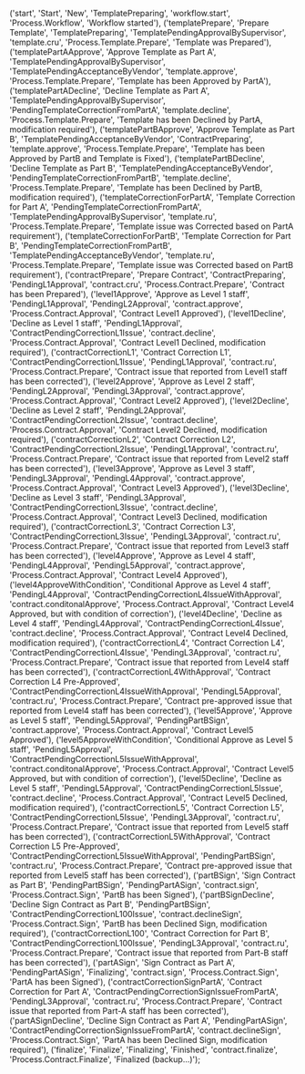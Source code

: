 ('start', 'Start', 'New', 'TemplatePreparing', 'workflow.start', 'Process.Workflow', 'Workflow started'),
('templatePrepare', 'Prepare Template', 'TemplatePreparing', 'TemplatePendingApprovalBySupervisor', 'template.cru', 'Process.Template.Prepare', 'Template was Prepared'),
('templatePartAApprove', 'Approve Template as Part A', 'TemplatePendingApprovalBySupervisor', 'TemplatePendingAcceptanceByVendor', 'template.approve', 'Process.Template.Prepare', 'Template has been Approved by PartA'),
('templatePartADecline', 'Decline Template as Part A', 'TemplatePendingApprovalBySupervisor', 'PendingTemplateCorrectionFromPartA', 'template.decline', 'Process.Template.Prepare', 'Template has been Declined by PartA, modification required'),
('templatePartBApprove', 'Approve Template as Part B', 'TemplatePendingAcceptanceByVendor', 'ContractPreparing', 'template.approve', 'Process.Template.Prepare', 'Template has been Approved by PartB and Template is Fixed'),
('templatePartBDecline', 'Decline Template as Part B', 'TemplatePendingAcceptanceByVendor', 'PendingTemplateCorrectionFromPartB', 'template.decline', 'Process.Template.Prepare', 'Template has been Declined by PartB, modification required'),
('templateCorrectionForPartA', 'Template Correction for Part A', 'PendingTemplateCorrectionFromPartA', 'TemplatePendingApprovalBySupervisor', 'template.ru', 'Process.Template.Prepare', 'Template issue was Corrected based on PartA requirement'),
('templateCorrectionForPartB', 'Template Correction for Part B', 'PendingTemplateCorrectionFromPartB', 'TemplatePendingAcceptanceByVendor', 'template.ru', 'Process.Template.Prepare', 'Template issue was Corrected based on PartB requirement'),
('contractPrepare', 'Prepare Contract', 'ContractPreparing', 'PendingL1Approval', 'contract.cru', 'Process.Contract.Prepare', 'Contract has been Prepared'),
('level1Approve', 'Approve as Level 1 staff', 'PendingL1Approval', 'PendingL2Approval', 'contract.approve', 'Process.Contract.Approval', 'Contract Level1 Approved'),
('level1Decline', 'Decline as Level 1 staff', 'PendingL1Approval', 'ContractPendingCorrectionL1Issue', 'contract.decline', 'Process.Contract.Approval', 'Contract Level1 Declined, modification required'),
('contractCorrectionL1', 'Contract Correction L1', 'ContractPendingCorrectionL1Issue', 'PendingL1Approval', 'contract.ru', 'Process.Contract.Prepare', 'Contract issue that reported from Level1 staff has been corrected'),
('level2Approve', 'Approve as Level 2 staff', 'PendingL2Approval', 'PendingL3Approval', 'contract.approve', 'Process.Contract.Approval', 'Contract Level2 Approved'),
('level2Decline', 'Decline as Level 2 staff', 'PendingL2Approval', 'ContractPendingCorrectionL2Issue', 'contract.decline', 'Process.Contract.Approval', 'Contract Level2 Declined, modification required'),
('contractCorrectionL2', 'Contract Correction L2', 'ContractPendingCorrectionL2Issue', 'PendingL1Approval', 'contract.ru', 'Process.Contract.Prepare', 'Contract issue that reported from Level2 staff has been corrected'),
('level3Approve', 'Approve as Level 3 staff', 'PendingL3Approval', 'PendingL4Approval', 'contract.approve', 'Process.Contract.Approval', 'Contract Level3 Approved'),
('level3Decline', 'Decline as Level 3 staff', 'PendingL3Approval', 'ContractPendingCorrectionL3Issue', 'contract.decline', 'Process.Contract.Approval', 'Contract Level3 Declined, modification required'),
('contractCorrectionL3', 'Contract Correction L3', 'ContractPendingCorrectionL3Issue', 'PendingL3Approval', 'contract.ru', 'Process.Contract.Prepare', 'Contract issue that reported from Level3 staff has been corrected'),
('level4Approve', 'Approve as Level 4 staff', 'PendingL4Approval', 'PendingL5Approval', 'contract.approve', 'Process.Contract.Approval', 'Contract Level4 Approved'),
('level4ApproveWithCondition', 'Conditional Approve as Level 4 staff', 'PendingL4Approval', 'ContractPendingCorrectionL4IssueWithApproval', 'contract.conditonalApprove', 'Process.Contract.Approval', 'Contract Level4 Approved, but with condition of correction'),
('level4Decline', 'Decline as Level 4 staff', 'PendingL4Approval', 'ContractPendingCorrectionL4Issue', 'contract.decline', 'Process.Contract.Approval', 'Contract Level4 Declined, modification required'),
('contractCorrectionL4', 'Contract Correction L4', 'ContractPendingCorrectionL4Issue', 'PendingL3Approval', 'contract.ru', 'Process.Contract.Prepare', 'Contract issue that reported from Level4 staff has been corrected'),
('contractCorrectionL4WithApproval', 'Contract Correction L4 Pre-Approved', 'ContractPendingCorrectionL4IssueWithApproval', 'PendingL5Approval', 'contract.ru', 'Process.Contract.Prepare', 'Contract pre-approved issue that reported from Level4 staff has been corrected'),
('level5Approve', 'Approve as Level 5 staff', 'PendingL5Approval', 'PendingPartBSign', 'contract.approve', 'Process.Contract.Approval', 'Contract Level5 Approved'),
('level5ApproveWithCondition', 'Conditional Approve as Level 5 staff', 'PendingL5Approval', 'ContractPendingCorrectionL5IssueWithApproval', 'contract.conditonalApprove', 'Process.Contract.Approval', 'Contract Level5 Approved, but with condition of correction'),
('level5Decline', 'Decline as Level 5 staff', 'PendingL5Approval', 'ContractPendingCorrectionL5Issue', 'contract.decline', 'Process.Contract.Approval', 'Contract Level5 Declined, modification required'),
('contractCorrectionL5', 'Contract Correction L5', 'ContractPendingCorrectionL5Issue', 'PendingL3Approval', 'contract.ru', 'Process.Contract.Prepare', 'Contract issue that reported from Level5 staff has been corrected'),
('contractCorrectionL5WithApproval', 'Contract Correction L5 Pre-Approved', 'ContractPendingCorrectionL5IssueWithApproval', 'PendingPartBSign', 'contract.ru', 'Process.Contract.Prepare', 'Contract pre-approved issue that reported from Level5 staff has been corrected'),
('partBSign', 'Sign Contract as Part B', 'PendingPartBSign', 'PendingPartASign', 'contract.sign', 'Process.Contract.Sign', 'PartB has been Signed'),
('partBSignDecline', 'Decline Sign Contract as Part B', 'PendingPartBSign', 'ContractPendingCorrectionL100Issue', 'contract.declineSign', 'Process.Contract.Sign', 'PartB has been Declined Sign, modification required'),
('contractCorrectionL100', 'Contract Correction for Part B', 'ContractPendingCorrectionL100Issue', 'PendingL3Approval', 'contract.ru', 'Process.Contract.Prepare', 'Contract issue that reported from Part-B staff has been corrected'),
('partASign', 'Sign Contract as Part A', 'PendingPartASign', 'Finalizing', 'contract.sign', 'Process.Contract.Sign', 'PartA has been Signed'),
('contractCorrectionSignPartA', 'Contract Correction for Part A', 'ContractPendingCorrectionSignIssueFromPartA', 'PendingL3Approval', 'contract.ru', 'Process.Contract.Prepare', 'Contract issue that reported from Part-A staff has been corrected'),
('partASignDecline', 'Decline Sign Contract as Part A', 'PendingPartASign', 'ContractPendingCorrectionSignIssueFromPartA', 'contract.declineSign', 'Process.Contract.Sign', 'PartA has been Declined Sign, modification required'),
('finalize', 'Finalize', 'Finalizing', 'Finished', 'contract.finalize', 'Process.Contract.Finalize', 'Finalized (backup...)');
